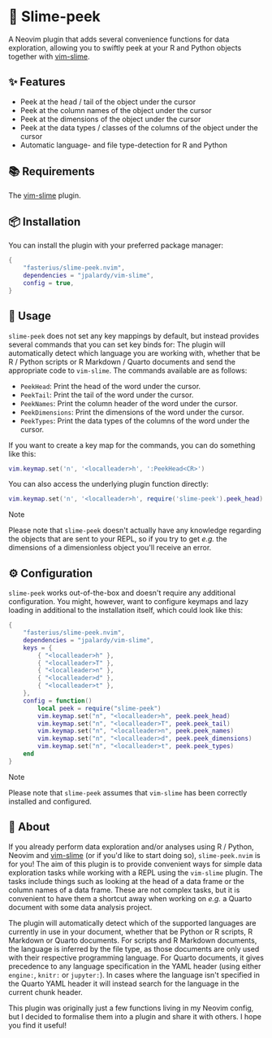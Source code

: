 # 👀 Slime-peek

A Neovim plugin that adds several convenience functions for data exploration,
allowing you to swiftly peek at your R and Python objects together with
[vim-slime](https://github.com/jpalardy/vim-slime).

<!-- TODO: Make a screencast to display as an example of plugin functionality. -->
<!-- https://github.com/fasterius/simple-zoom.nvim/assets/12528765/354e67fa-5bc0-4aae-a41d-5f0440de21ff -->

## ✨ Features

- Peek at the head / tail of the object under the cursor
- Peek at the column names of the object under the cursor
- Peek at the dimensions of the object under the cursor
- Peek at the data types / classes of the columns of the object under the cursor
- Automatic language- and file type-detection for R and Python

## 📚 Requirements

The [vim-slime](https://github.com/jpalardy/vim-slime) plugin.

<!-- TODO: Check through plugin code and find minimum Neovim version required. -->

## 📦 Installation

You can install the plugin with your preferred package manager:

```lua
{
    "fasterius/slime-peek.nvim",
    dependencies = "jpalardy/vim-slime",
    config = true,
}
```

## 🚀 Usage

`slime-peek` does not set any key mappings by default, but instead provides
several commands that you can set key binds for: The plugin will automatically
detect which language you are working with, whether that be R / Python scripts
or R Markdown / Quarto documents and send the appropriate code to `vim-slime`.
The commands available are as follows:

- `PeekHead`: Print the head of the word under the cursor.
- `PeekTail`: Print the tail of the word under the cursor.
- `PeekNames`: Print the column header of the word under the cursor.
- `PeekDimensions`: Print the dimensions of the word under the cursor.
- `PeekTypes`: Print the data types of the columns of the word under the cursor.

If you want to create a key map for the commands, you can do something like
this:

```lua
vim.keymap.set('n', '<localleader>h', ':PeekHead<CR>')
```

You can also access the underlying plugin function directly:

```lua
vim.keymap.set('n', '<localleader>h', require('slime-peek').peek_head)
```

> [!NOTE]
> Please note that `slime-peek` doesn't actually have any knowledge regarding
> the objects that are sent to your REPL, so if you try to get _e.g._ the
> dimensions of a dimensionless object you'll receive an error.

## ⚙️ Configuration

`slime-peek` works out-of-the-box and doesn't require any additional
configuration. You might, however, want to configure keymaps and lazy loading in
additional to the installation itself, which could look like this:

```lua
{
    "fasterius/slime-peek.nvim",
    dependencies = "jpalardy/vim-slime",
    keys = {
        { "<localleader>h" },
        { "<localleader>T" },
        { "<localleader>n" },
        { "<localleader>d" },
        { "<localleader>t" },
    },
    config = function()
        local peek = require("slime-peek")
        vim.keymap.set("n", "<localleader>h", peek.peek_head)
        vim.keymap.set("n", "<localleader>T", peek.peek_tail)
        vim.keymap.set("n", "<localleader>n", peek.peek_names)
        vim.keymap.set("n", "<localleader>d", peek.peek_dimensions)
        vim.keymap.set("n", "<localleader>t", peek.peek_types)
    end
}
```

> [!NOTE]
> Please note that `slime-peek` assumes that `vim-slime` has been correctly
> installed and configured.

## 📕 About

If you already perform data exploration and/or analyses using R / Python, Neovim
and [vim-slime](https://github.com/jpalardy/vim-slime) (or if you'd like to
start doing so), `slime-peek.nvim` is for you! The aim of this plugin is to
provide convenient ways for simple data exploration tasks while working with a
REPL using the `vim-slime` plugin. The tasks include things such as looking at
the head of a data frame or the column names of a data frame. These are not
complex tasks, but it is convenient to have them a shortcut away when working on
_e.g._ a Quarto document with some data analysis project.

The plugin will automatically detect which of the supported languages are
currently in use in your document, whether that be Python or R scripts, R
Markdown or Quarto documents. For scripts and R Markdown documents, the language
is inferred by the file type, as those documents are only used with their
respective programming language. For Quarto documents, it gives precedence to
any language specification in the YAML header (using either `engine:`, `knitr:`
or `jupyter:`). In cases where the language isn't specified in the Quarto YAML
header it will instead search for the language in the current chunk header.

This plugin was originally just a few functions living in my Neovim config, but
I decided to formalise them into a plugin and share it with others. I hope you
find it useful!

